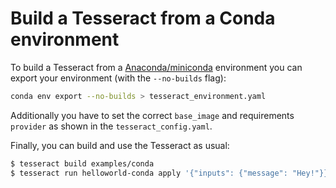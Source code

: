 # Build a Tesseract from a Conda environment

To build a Tesseract from a
[Anaconda/miniconda](https://www.anaconda.com/docs/getting-started/miniconda/main)
environment you can export your environment (with the `--no-builds` flag):
```bash
conda env export --no-builds > tesseract_environment.yaml
```

Additionally you have to set the correct `base_image` and requirements `provider` as shown
in the `tesseract_config.yaml`.

Finally, you can build and use the Tesseract as usual:
```bash
$ tesseract build examples/conda
$ tesseract run helloworld-conda apply '{"inputs": {"message": "Hey!"}}'
```
